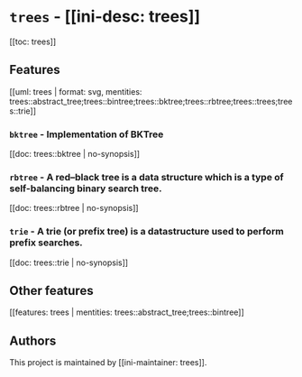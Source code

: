 # `trees` - [[ini-desc: trees]]

[[toc: trees]]

## Features

[[uml: trees | format: svg, mentities: trees::abstract_tree;trees::bintree;trees::bktree;trees::rbtree;trees::trees;trees::trie]]

### `bktree` - Implementation of BKTree

[[doc: trees::bktree | no-synopsis]]

### `rbtree` - A red–black tree is a data structure which is a type of self-balancing binary search tree.

[[doc: trees::rbtree | no-synopsis]]

### `trie` - A trie (or prefix tree) is a datastructure used to perform prefix searches.

[[doc: trees::trie | no-synopsis]]

## Other features

[[features: trees | mentities: trees::abstract_tree;trees::bintree]]

## Authors

This project is maintained by [[ini-maintainer: trees]].

